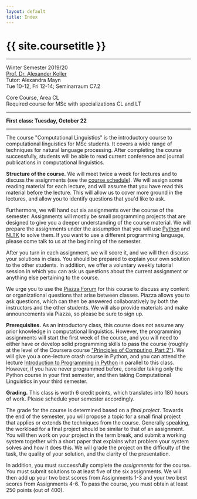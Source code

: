 ```yaml
---
layout: default
title: Index
---
```


# {{ site.coursetitle }}
---------

Winter Semester 2019/20<br/>
[Prof. Dr. Alexander Koller](http://www.coli.uni-saarland.de/~koller/)<br/>
Tutor: Alexandra Mayn<br/>
Tue 10-12, Fri 12-14; Seminarraum C7.2<br/>

Core Course, Area CL<br/>
Required course for MSc with specializations CL and LT  

---

**First class: Tuesday, October 22**

---

The course "Computational Linguistics" is the introductory course to
computational linguistics for MSc students. It covers a wide range of
techniques for natural language processing. After completing the
course successfully, students will be able to read current conference
and journal publications in computational linguistics.


**Structure of the course.** We will meet twice a week for lectures and to
 discuss the assignments (see the [course schedule](schedule.html)).
 We will assign some reading material for each lecture, and will
 assume that you have read this material before the lecture. This will
 allow us to cover more ground in the lectures, and allow you to
 identify questions that you'd like to ask.

Furthermore, we will hand out six assignments over the course of the
semester.  Assignments will mostly be small programming projects that
are designed to give you a deeper understanding of the course
material.  We will prepare the assignments under the assumption that
you will use [Python](http://www.python.org) and
[NLTK](http://www.nltk.org) to solve them.  If you want to use a
different programming language, please come talk to us at the
beginning of the semester.

After you turn in each assignment, we will score it, and we will then
discuss your solutions in class.  You should be prepared to explain
your own solution to the other students.  In addition, we offer a
voluntary weekly tutorial session in which you can ask us questions
about the current assignment or anything else pertaining to the
course.

We urge you to use the
[Piazza Forum](http://piazza.com/uni-saarland.de/fall2019/cl) for this
course to discuss any content or organizational questions that arise
between classes.  Piazza allows you to ask questions, which can then
be answered collaboratively by both the instructors and the other
students.  We will also provide materials and make announcements via
Piazza, so please be sure to sign up.

**Prerequisites.** As an introductory class, this course does not
  assume any prior knowledge in computational linguistics. However,
  the programming assignments will start the first week of the course,
  and you will need to either have or develop solid programming skills
  to pass the course (roughly at the level of the Coursera course
  ["Principles of Computing, Part 2"](https://www.coursera.org/specializations/computer-fundamentals)). We
  will give you a one-lecture crash course in Python, and you can
  attend the lecture
  [Introduction to Programming in Python](http://www.coli.uni-saarland.de/kvv/detailpage.php?id=2350)
  in parallel to this class. However, if you have never programmed
  before, consider taking only the Python course in your first
  semester, and then taking Computational Linguistics in your third
  semester.


**Grading.**
This class is worth 6 credit points, which translates into 180 hours
of work. Please schedule your semester accordingly.

The grade for the course is determined based on a *final
project*. Towards the end of the semester, you will propose a topic
for a small final project that applies or extends the techniques from
the course. Generally speaking, the workload for a final project
should be similar to that of an assignment. You will then work on your
project in the term break, and submit a working system together with a
short paper that explains what problem your system solves and how it
does this.  We will grade the project on the difficulty of the task,
the quality of your solution, and the clarity of the presentation.

In addition, you must successfully complete the *assignments* for the
course. You must submit solutions to at least five of the six
assignments.  We will then add up your two best scores from
Assignments 1-3 and your two best scores from Assignments 4-6. To pass
the course, you must obtain at least 250 points (out of 400).

